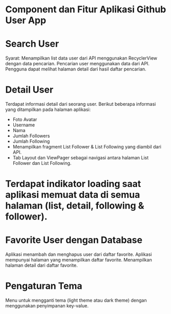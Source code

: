 # Component dan Fitur Aplikasi Github User App

# Search User
Syarat:
Menampilkan list data user dari API menggunakan RecyclerView dengan data pencarian.
Pencarian user menggunakan data dari API.
Pengguna dapat melihat halaman detail dari hasil daftar pencarian.

# Detail User
Terdapat informasi detail dari seorang user. Berikut beberapa informasi yang ditampilkan pada halaman aplikasi:
- Foto Avatar
- Username
- Nama
- Jumlah Followers
- Jumlah Following
- Menampilkan fragment List Follower & List Following yang diambil dari API.
- Tab Layout dan ViewPager sebagai navigasi antara halaman List Follower dan List Following.

# Terdapat indikator loading saat aplikasi memuat data di semua halaman (list, detail, following & follower).

# Favorite User dengan Database
Aplikasi menambah dan menghapus user dari daftar favorite.
Aplikasi mempunyai halaman yang menampilkan daftar favorite.
Menampilkan halaman detail dari daftar favorite.

# Pengaturan Tema
Menu untuk mengganti tema (light theme atau dark theme) dengan menggunakan penyimpanan key-value.
